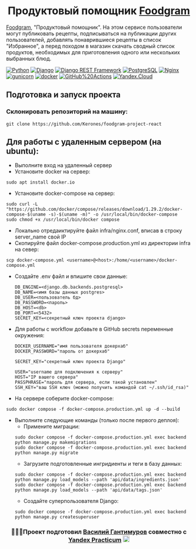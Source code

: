 <h1 align="center"> Продуктовый помощник <a href="http://food-gramm.sytes.net/" target="_blank">Foodgram</a></h1>

<a href="http://food-gramm.sytes.net/" target="_blank">Foodgram</a>, "Продуктовый помощник". На этом сервисе пользователи могут публиковать рецепты, подписываться на публикации других пользователей, добавлять понаврившиеся рецепты в список "Избранное", а перед походом в магазин скачать сводный список продуктов, необходимых для приготовления одного или нескольких выбранных блюд.

[![Python](https://img.shields.io/badge/-Python-464646?style=flat-square&logo=Python)](https://www.python.org/)
[![Django](https://img.shields.io/badge/-Django-464646?style=flat-square&logo=Django)](https://www.djangoproject.com/)
[![Django REST Framework](https://img.shields.io/badge/-Django%20REST%20Framework-464646?style=flat-square&logo=Django%20REST%20Framework)](http://food-gramm.sytes.net/api/docs/)
[![PostgreSQL](https://img.shields.io/badge/-PostgreSQL-464646?style=flat-square&logo=PostgreSQL)](https://www.postgresql.org/)
[![Nginx](https://img.shields.io/badge/-NGINX-464646?style=flat-square&logo=NGINX)](https://nginx.org/ru/)
[![gunicorn](https://img.shields.io/badge/-gunicorn-464646?style=flat-square&logo=gunicorn)](https://gunicorn.org/)
[![docker](https://img.shields.io/badge/-Docker-464646?style=flat-square&logo=docker)](https://www.docker.com/)
[![GitHub%20Actions](https://img.shields.io/badge/-GitHub%20Actions-464646?style=flat-square&logo=GitHub%20actions)](https://github.com/features/actions)
[![Yandex.Cloud](https://img.shields.io/badge/-Yandex.Cloud-464646?style=flat-square&logo=Yandex.Cloud)](https://cloud.yandex.ru/)

## Подготовка и запуск проекта
### Склонировать репозиторий на машину:
```
git clone https://github.com/Kerones/foodgram-project-react
```
## Для работы с удаленным сервером (на ubuntu):
* Выполните вход на удаленный сервер
* Установите docker на сервер:
```
sudo apt install docker.io 
```
* Установите docker-compose на сервер:

```
sudo curl -L "https://github.com/docker/compose/releases/download/1.29.2/docker-compose-$(uname -s)-$(uname -m)" -o /usr/local/bin/docker-compose
sudo chmod +x /usr/local/bin/docker compose
```
* Локально отредаиктируйте файл infra/nginx.conf, вписав в строку server_name свой IP
* Скопируйте файл docker-compose.production.yml из директории infra на север:
```
scp docker-compose.yml <username>@<host>:/home/<username>/docker-compose.yml
```
* Создайте .env файл и впишите свои данные: 
    ```
    DB_ENGINE=<django.db.backends.postgresql>
    DB_NAME=<имя базы данных postgres>
    DB_USER=<пользователь бд>
    DB_PASSWORD=<пароль>
    DB_HOST=<db>
    DB_PORT=<5432>
    SECRET_KEY=<секретный ключ проекта django>
    ```
* Для работы с workflow добавьте в GitHub secrets переменные окружения:
    ```
    DOCKER_USERNAME="имя пользователя докерхаб"
    DOCKER_PASSWORD="пароль от докерхаб"
        
    SECRET_KEY="секретный ключ проекта Django"
    
    USER="username для подключения к серверу"
    HOST="IP вашего сервера"
    PASSPHRASE="пароль для сервера, если такой установлен"
    SSH_KEY="ваш SSH ключ (можно получить командой cat ~/.ssh/id_rsa)"
    ```
* На сервере соберите docker-compose:
  
```
sudo docker compose -f docker-compose.production.yml up -d --build
```
* Выполните следующие команды (только после первого деплоя):
    - Примените миграции:
    ```
    sudo docker compose -f docker-compose.production.yml exec backend python manage.py makemigrations
    sudo docker compose -f docker-compose.production.yml exec backend python manage.py migrate
    ```
    - Загрузите подготовленные ингридиенты и теги в базу данных:
    ```
    sudo docker compose -f docker-compose.production.yml exec backend python manage.py load_models --path 'api/data/ingredients.json'
    sudo docker compose -f docker-compose.production.yml exec backend python manage.py load_models --path 'api/data/tags.json'
    ```
    - Создайте суперпользователя Django:
    ```
    sudo docker compose -f docker-compose.production.yml exec backend python manage.py createsuperuser
    ```      
<h3 align="center"> 👨🏼‍💻Проект подготовил <a href="https://github.com/Kerones/" target="_blank">Василий Гантимуров</a> совместно с <a href="https://github.com/yandex-praktikum/"target="_blank">Yandex Practicum</a> <img src="https://yt3.googleusercontent.com/-pnsqu0xQYwxMhUVq-HZJHf691DEhTlEl1fZvjUtUwJIKMyTqXDBVvK7d2dSjFUTYdHFpTYvAo8=s900-c-k-c0x00ffffff-no-rj" height="18"</h3>
